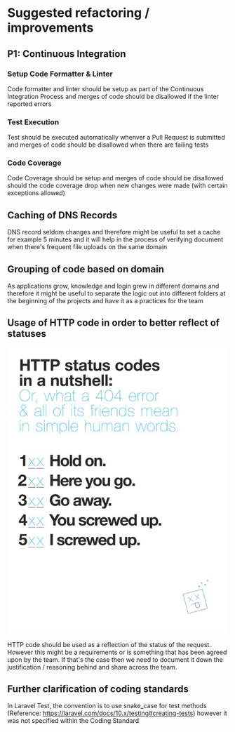 # Suggested refactoring / improvements


## P1: Continuous Integration
### Setup Code Formatter & Linter

Code formatter and linter should be setup as part of the Continuous Integration Process and merges of code should be disallowed if the linter reported errors

### Test Execution

Test should be executed automatically whenver a Pull Request is submitted and merges of code should be disallowed when there are failing tests

### Code Coverage

Code Coverage should be setup and merges of code should be disallowed should the code coverage drop when new changes were made (with certain exceptions allowed)

## Caching of DNS Records

DNS record seldom changes and therefore might be useful to set a cache for example 5 minutes and it will help in the process of verifying document when there's frequent file uploads on the same domain
## Grouping of code based on domain

As applications grow, knowledge and login grew in different domains and therefore it might be useful to separate the logic out into different folders at the beginning of the projects and have it as a practices for the team

## Usage of HTTP code in order to better reflect of statuses

![HTTP Status Code in Simple Human Words](documentations/images/http-status-code-in-simple-human-words.jpg)

HTTP code should be used as a reflection of the status of the request.
However this might be a requirements or is something that has been agreed upon by the team. If that's the case then we need to document it down the justification / reasoning behind and share across the team.

## Further clarification of coding standards

In Laravel Test, the convention is to use snake_case for test methods (Reference: https://laravel.com/docs/10.x/testing#creating-tests) however it was not specified within the Coding Standard



